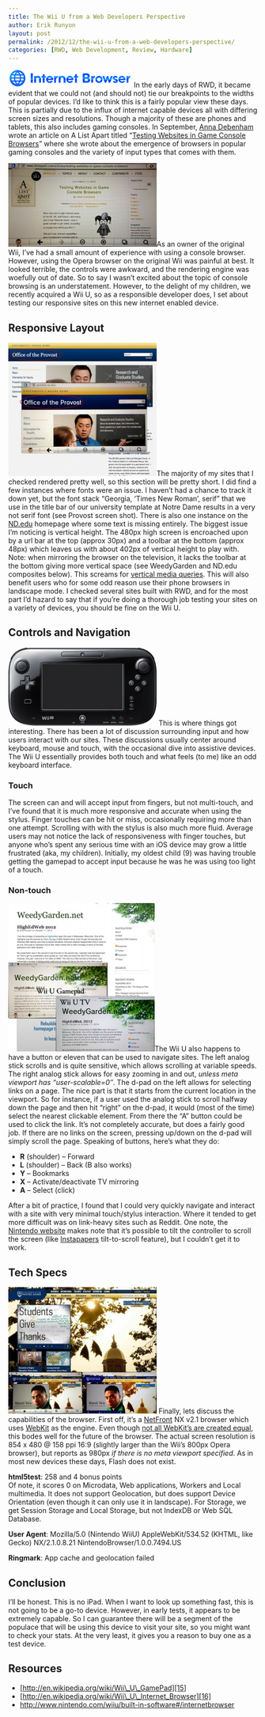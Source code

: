 ```yaml
---
title: The Wii U from a Web Developers Perspective
author: Erik Runyon
layout: post
permalink: /2012/12/the-wii-u-from-a-web-developers-perspective/
categories: [RWD, Web Development, Review, Hardware]
---
```

<img class="alignright size-full wp-image-389 noborder" title="Wii U Browser Logo" src="/images/2012/250px-Wii_U_Internet_Browser_logo.png" alt="Wii U Browser Logo" /> In the early days of RWD, it became evident that we could not (and should not) tie our breakpoints to the widths of popular devices. I’d like to think this is a fairly popular view these days. This is partially due to the influx of internet capable devices all with differing screen sizes and resolutions. Though a majority of these are phones and tablets, this also includes gaming consoles. In September, [Anna Debenham][1] wrote an article on A List Apart titled “[Testing Websites in Game Console Browsers][2]” where she wrote about the emergence of browsers in popular gaming consoles and the variety of input types that comes with them.<!--more-->

[<img class="alignright size-medium wp-image-390" title="A List Apart screenshot on Wii U" src="/images/2012/alistapart-tab-300x169.jpg" alt="A List Apart screenshot on Wii U" width="300" height="169" />][3]As an owner of the original Wii, I’ve had a small amount of experience with using a console browser. However, using the Opera browser on the original Wii was painful at best. It looked terrible, the controls were awkward, and the rendering engine was woefully out of date. So to say I wasn’t excited about the topic of console browsing is an understatement. However, to the delight of my children, we recently acquired a Wii U, so as a responsible developer does, I set about testing our responsive sites on this new internet enabled device.
<!-- more -->
## Responsive Layout

[<img class="alignright size-medium wp-image-393" title="Notre Dame Provost" src="/images/2012/provost-composite-300x270.jpg" alt="Notre Dame Provost" />][4]The majority of my sites that I checked rendered pretty well, so this section will be pretty short. I did find a few instances where fonts were an issue. I haven’t had a chance to track it down yet, but the font stack “Georgia, ‘Times New Roman’, serif” that we use in the title bar of our university template at Notre Dame results in a very not serif font (see Provost screen shot). There is also one instance on the [ND.edu][5] homepage where some text is missing entirely. The biggest issue I’m noticing is vertical height. The 480px high screen is encroached upon by a url bar at the top (approx 30px) and a toolbar at the bottom (approx 48px) which leaves us with about 402px of vertical height to play with. Note: when mirroring the browser on the television, it lacks the toolbar at the bottom giving more vertical space (see WeedyGarden and ND.edu composites below). This screams for [vertical media queries][6]. This will also benefit users who for some odd reason use their phone browsers in landscape mode. I checked several sites built with RWD, and for the most part I’d hazard to say that if you’re doing a thorough job testing your sites on a variety of devices, you should be fine on the Wii U.

## Controls and Navigation

[<img class="alignright size-medium wp-image-391 noborder" title="Wii U Gamepad (image courtesy of Nintendo)" src="/images/2012/gamepad-front-black-300x158.jpg" alt="Wii U Gamepad (image courtesy of Nintendo)" />][7] This is where things got interesting. There has been a lot of discussion surrounding input and how users interact with our sites. These discussions usually center around keyboard, mouse and touch, with the occasional dive into assistive devices. The Wii U essentially provides both touch and what feels (to me) like an odd keyboard interface.

### Touch

The screen can and will accept input from fingers, but not multi-touch, and I’ve found that it is much more responsive and accurate when using the stylus. Finger touches can be hit or miss, occasionally requiring more than one attempt. Scrolling with with the stylus is also much more fluid. Average users may not notice the lack of responsiveness with finger touches, but anyone who’s spent any serious time with an iOS device may grow a little frustrated (aka, my children). Initially, my oldest child (9) was having trouble getting the gamepad to accept input because he was he was using too light of a touch.

### Non-touch

[<img class="alignright size-medium wp-image-394 noborder" title="WeedyGarden composite" src="/images/2012/weedy-composite-296x300.jpg" alt="WeedyGarden composite" />][8]The Wii U also happens to have a button or eleven that can be used to navigate sites. The left analog stick scrolls and is quite sensitive, which allows scrolling at variable speeds. The right analog stick allows for easy zooming in and out, *unless meta viewport has “user-scalable=0″*. The d-pad on the left allows for selecting links on a page. The nice part is that it starts from the current location in the viewport. So for instance, if a user used the analog stick to scroll halfway down the page and then hit “right” on the d-pad, it would (most of the time) select the nearest clickable element. From there the “A” button could be used to click the link. It’s not completely accurate, but does a fairly good job. If there are no links on the screen, pressing up/down on the d-pad will simply scroll the page. Speaking of buttons, here’s what they do:

*   **R** (shoulder) – Forward
*   **L** (shoulder) – Back (B also works)
*   **Y** – Bookmarks
*   **X** – Activate/deactivate TV mirroring
*   **A** – Select (click)

After a bit of practice, I found that I could very quickly navigate and interact with a site with very minimal touch/stylus interaction. Where it tended to get more difficult was on link-heavy sites such as Reddit. One note, the [Nintendo website][9] makes note that it’s possible to tilt the controller to scroll the screen (like [Instapapers][10] tilt-to-scroll feature), but I couldn’t get it to work.

## Tech Specs

[<img class="alignright size-medium wp-image-392" title="University of Notre Dame composite" src="/images/2012/nd-composite-300x256.jpg" alt="University of Notre Dame composite" />][11] Finally, lets discuss the capabilities of the browser. First off, it’s a [NetFront][12] NX v2.1 browser which uses [WebKit][13] as the engine. Even though [not all WebKit’s are created equal][14], this bodes well for the future of the browser. The actual screen resolution is 854 x 480 @ 158 ppi 16:9 (slightly larger than the Wii’s 800px Opera browser), but reports as 980px *if there is no meta viewport specified*. As in most new devices these days, Flash does not exist.

**html5test**: 258 and 4 bonus points  
Of note, it scores 0 on Microdata, Web applications, Workers and Local multimedia. It does not support Geolocation, but does support Device Orientation (even though it can only use it in landscape). For Storage, we get Session Storage and Local Storage, but not IndexDB or Web SQL Database.

**User Agent**: Mozilla/5.0 (Nintendo WiiU) AppleWebKit/534.52 (KHTML, like Gecko) NX/2.1.0.8.21 NintendoBrowser/1.0.0.7494.US

**Ringmark**: App cache and geolocation failed

## Conclusion

I’ll be honest. This is no iPad. When I want to look up something fast, this is not going to be a go-to device. However, in early tests, it appears to be extremely capable. So I can guarantee there will be a segment of the populace that will be using this device to visit your site, so you might want to check your stats. At the very least, it gives you a reason to buy one as a test device.

## Resources

*   [http://en.wikipedia.org/wiki/Wii\_U\_GamePad][15]
*   [http://en.wikipedia.org/wiki/Wii\_U\_Internet_Browser][16]
*   <http://www.nintendo.com/wiiu/built-in-software#/internetbrowser>

 [1]: http://maban.co.uk/
 [2]: http://www.alistapart.com/articles/testing-websites-in-game-console-browsers/
 [3]: /images/2012/alistapart-tab.jpg
 [4]: /images/2012/provost-composite.jpg
 [5]: http://nd.edu/
 [6]: http://boagworld.com/dev/vertical-media-queries/
 [7]: /images/2012/gamepad-front-black.jpg
 [8]: /images/2012/weedy-composite.jpg
 [9]: http://www.nintendo.com/wiiu/built-in-software#/internetbrowser
 [10]: http://www.instapaper.com/
 [11]: /images/2012/nd-composite.jpg
 [12]: http://en.wikipedia.org/wiki/NetFront
 [13]: http://en.wikipedia.org/wiki/WebKit
 [14]: http://www.quirksmode.org/blog/archives/2009/10/there_is_no_web.html
 [15]: http://en.wikipedia.org/wiki/Wii_U_GamePad
 [16]: http://en.wikipedia.org/wiki/Wii_U_Internet_Browser